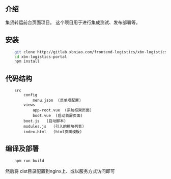 ## 介绍

集货转运前台页面项目。 这个项目用于进行集成测试、发布部署等。

## 安装

```sh
    git clone http://gitlab.xbniao.com/frontend-logistics/xbn-logistics-portal.git
    cd xbn-logistics-portal
    npm install
```

## 代码结构

```dir
    src
        config
            menu.json  (菜单项配置)
        views
            app-root.vue  (系统框架页面)
            boot.vue  (启动首屏页面)
        boot.js   (启动脚本)
        modules.js   (引入的模块列表)
        index.html   (html页面模板)
```

## 编译及部署

```sh
    npm run build
``` 

然后将 dist目录配置到nginx上、或以服务方式访问即可



